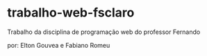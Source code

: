 # trabalho-web-fsclaro
Trabalho da disciplina de programação web do professor Fernando 

por: Elton Gouvea e
     Fabiano Romeu
